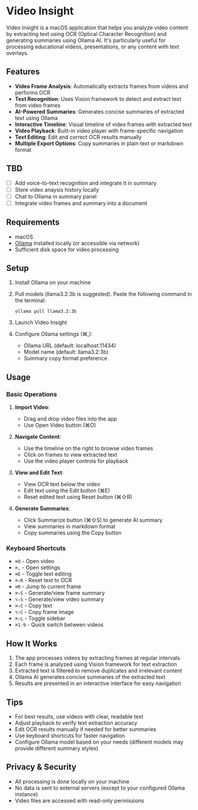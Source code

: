 # Video Insight

Video Insight is a macOS application that helps you analyze video content by extracting text using OCR (Optical Character Recognition) and generating summaries using Ollama AI. It's particularly useful for processing educational videos, presentations, or any content with text overlays.

## Features

- **Video Frame Analysis**: Automatically extracts frames from videos and performs OCR
- **Text Recognition**: Uses Vision framework to detect and extract text from video frames
- **AI-Powered Summaries**: Generates concise summaries of extracted text using Ollama
- **Interactive Timeline**: Visual timeline of video frames with extracted text
- **Video Playback**: Built-in video player with frame-specific navigation
- **Text Editing**: Edit and correct OCR results manually
- **Multiple Export Options**: Copy summaries in plain text or markdown format

## TBD

- [ ] Add voice-to-text recognition and integrate it in summary
- [ ] Store video anaysis history locally
- [ ] Chat to Ollama in summary panel
- [ ] Integrate video frames and summary into a document

## Requirements

- macOS
- [Ollama](https://ollama.com) installed locally (or accessible via network)
- Sufficient disk space for video processing

## Setup

1. Install Ollama on your machine
2. Pull models (llama3.2:3b is suggested). Paste the following command in the terminal:
   ```
   ollama pull llama3.2:3b
   ```
   
4. Launch Video Insight
5. Configure Ollama settings (⌘,):
   - Ollama URL (default: localhost:11434)
   - Model name (default: llama3.2:3b)
   - Summary copy format preference

## Usage

### Basic Operations

1. **Import Video**:
   - Drag and drop video files into the app
   - Use Open Video button (⌘O)

2. **Navigate Content**:
   - Use the timeline on the right to browse video frames
   - Click on frames to view extracted text
   - Use the video player controls for playback

3. **View and Edit Text**:
   - View OCR text below the video
   - Edit text using the Edit button (⌘E)
   - Reset edited text using Reset button (⌘⇧R)

4. **Generate Summaries**:
   - Click Summarize button (⌘⇧S) to generate AI summary
   - View summaries in markdown format
   - Copy summaries using the Copy button

### Keyboard Shortcuts

- `⌘O` - Open video
- `⌘,` - Open settings
- `⌘E` - Toggle text editing
- `⌘⇧R` - Reset text to OCR
- `⌘R` - Jump to current frame
- `⌘⇧S` - Generate/view frame summary
- `⌥⇧S` - Generate/view video summary
- `⌘⇧C` - Copy text
- `⌥⇧C` - Copy frame image
- `⌘⇧L` - Toggle sidebar
- `⌘1-9` - Quick switch between videos

## How It Works

1. The app processes videos by extracting frames at regular intervals
2. Each frame is analyzed using Vision framework for text extraction
3. Extracted text is filtered to remove duplicates and irrelevant content
4. Ollama AI generates concise summaries of the extracted text
5. Results are presented in an interactive interface for easy navigation

## Tips

- For best results, use videos with clear, readable text
- Adjust playback to verify text extraction accuracy
- Edit OCR results manually if needed for better summaries
- Use keyboard shortcuts for faster navigation
- Configure Ollama model based on your needs (different models may provide different summary styles)

## Privacy & Security

- All processing is done locally on your machine
- No data is sent to external servers (except to your configured Ollama instance)
- Video files are accessed with read-only permissions
